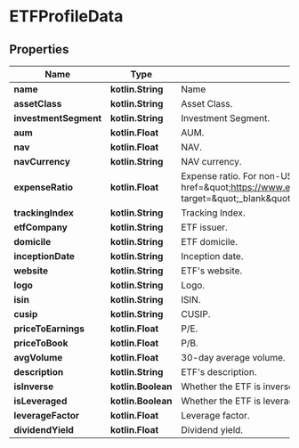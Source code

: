 
# ETFProfileData

## Properties
Name | Type | Description | Notes
------------ | ------------- | ------------- | -------------
**name** | **kotlin.String** | Name |  [optional]
**assetClass** | **kotlin.String** | Asset Class. |  [optional]
**investmentSegment** | **kotlin.String** | Investment Segment. |  [optional]
**aum** | **kotlin.Float** | AUM. |  [optional]
**nav** | **kotlin.Float** | NAV. |  [optional]
**navCurrency** | **kotlin.String** | NAV currency. |  [optional]
**expenseRatio** | **kotlin.Float** | Expense ratio. For non-US funds, this is the &lt;a href&#x3D;\&quot;https://www.esma.europa.eu/sites/default/files/library/2015/11/09_1028_final_kid_ongoing_charges_methodology_for_publication_u_2_.pdf\&quot; target&#x3D;\&quot;_blank\&quot;&gt;KID ongoing charges&lt;a/&gt;. |  [optional]
**trackingIndex** | **kotlin.String** | Tracking Index. |  [optional]
**etfCompany** | **kotlin.String** | ETF issuer. |  [optional]
**domicile** | **kotlin.String** | ETF domicile. |  [optional]
**inceptionDate** | **kotlin.String** | Inception date. |  [optional]
**website** | **kotlin.String** | ETF&#39;s website. |  [optional]
**logo** | **kotlin.String** | Logo. |  [optional]
**isin** | **kotlin.String** | ISIN. |  [optional]
**cusip** | **kotlin.String** | CUSIP. |  [optional]
**priceToEarnings** | **kotlin.Float** | P/E. |  [optional]
**priceToBook** | **kotlin.Float** | P/B. |  [optional]
**avgVolume** | **kotlin.Float** | 30-day average volume. |  [optional]
**description** | **kotlin.String** | ETF&#39;s description. |  [optional]
**isInverse** | **kotlin.Boolean** | Whether the ETF is inverse |  [optional]
**isLeveraged** | **kotlin.Boolean** | Whether the ETF is leveraged |  [optional]
**leverageFactor** | **kotlin.Float** | Leverage factor. |  [optional]
**dividendYield** | **kotlin.Float** | Dividend yield. |  [optional]



